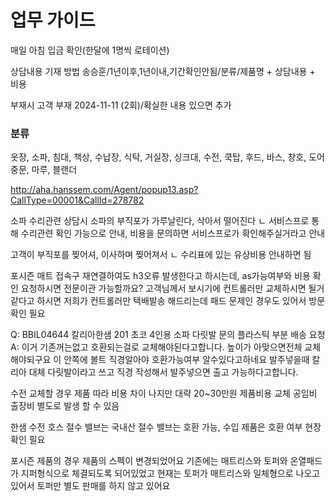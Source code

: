 # 업무 가이드
매일 아침 입금 확인(한달에 1명씩 로테이션)


상담내용 기재 방법
송승훈/1년이후,1년이내,기간확인안됨/분류/제품명 + 상담내용 + 비용

부재시
고객 부재 2024-11-11 (2회)/확실한 내용 있으면 추가

### 분류
옷장, 소파, 침대, 책상, 수납장, 식탁, 거실장, 싱크대, 수전, 쿡탑, 후드, 바스, 창호, 도어중문, 마루, 블랜더

http://aha.hanssem.com/Agent/popup13.asp?CallType=00001&CallId=278782

소파 수리관련 상담시
소파의 부직포가 가루날린다, 삭아서 떨어진다
ㄴ 서비스프로 통해 수리관련 확인 가능으로 안내, 비용을 문의하면 서비스프로가 확인해주실거라고 안내

고객이 부직포를 찢어셔, 이사하며 찢어져서
ㄴ 수리표에 있는 유상비용 안내하면 됨


포시즌 매트 접속구 재연결하여도 h3오류 발생한다고 하시는데, as가능여부와 비용 확인 요청하시면 전문이관 가능할까요?
고객님께서 보시기에 컨트롤러만 교체하시면 될거같다고 하시면 저희가 컨트롤러만 택배발송 해드리는데 패드 문제인 경우도 있어서 방문 확인 필요


Q: BBIL04644 칼리아한샘 201 초코 4인용 소파 다릿발 문의 플라스틱 부분 배송 요청 
A: 이거 기존꺼는없고 호환되는걸로 교체해야된다고합니다.
높이가 아맞으면전체 교체해야되구요
이 안쪽에 볼트 직경알아야 호환가능여부 알수있다고하네요
발주넣을때 칼리아 대체 다릿발이라고 쓰고 직경 작성해서  발주넣으면 출고 가능하다고합니다.


수전 교체할 경우 제품 따라 비용 차이 나지만 대략 20~30만원 제품비용 교체 공임비 출장비 별도로 발생 할 수 있음

한샘 수전 호스 절수 밸브는 국내산 절수 밸브는 호환 가능, 수입 제품은 호환 여부 현장 확인 필요

포시즌 제품의 경우 제품의 스펙이 변경되었어요
기존에는 매트리스와 토퍼와 온열패드가 지퍼형식으로 체결되도록 되어있었고
현재는 토퍼가 매트리스와 일체형으로 나오고 있어서
토퍼만 별도 판매를 하지 않고 있어요